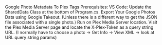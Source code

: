 Google Photo Metadata To Plex Tags
Prerequisites:
VS Code: Update the SharedData Class at the bottom of Program.cs.
Export Your Google Photos Data using Google Takeout. (Unless there is a different way to get the JSON file associated with a single photo.)
Run on Plex Media Server location.
Visit the Plex Media Server page and locate the X-Plex-Token as a query string URL. (I normally have to choose a photo -> Get Info -> View XML -> look at URL query string params)
